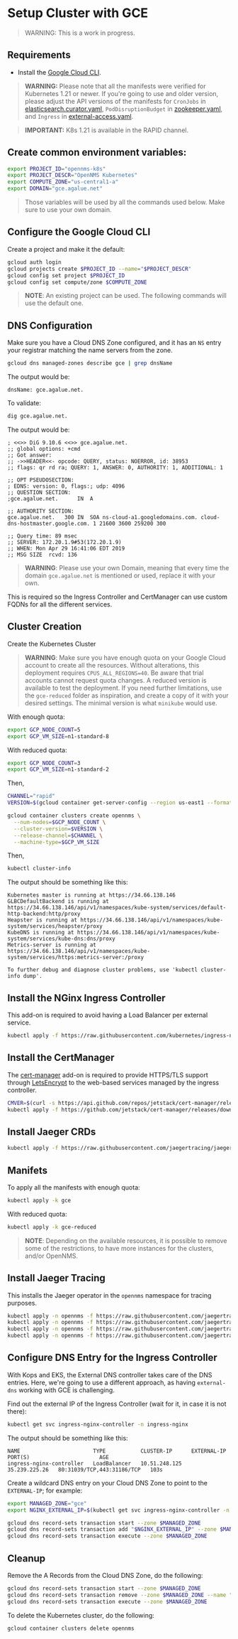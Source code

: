 # Setup Cluster with GCE

> WARNING: This is a work in progress.

## Requirements

* Install the [Google Cloud CLI](https://cloud.google.com/sdk/).

> **WARNING:** Please note that all the manifests were verified for Kubernetes 1.21 or newer. If you're going to use and older version, please adjust the API versions of the manifests for `CronJobs` in [elasticsearch.curator.yaml](manifests/elasticsearch.curator.yaml), `PodDisruptionBudget` in [zookeeper.yaml](manifests/zookeeper.yaml), and `Ingress` in [external-access.yaml](manifests/external-access.yaml).

> **IMPORTANT:** K8s 1.21 is available in the RAPID channel.

## Create common environment variables:

```bash
export PROJECT_ID="opennms-k8s"
export PROJECT_DESCR="OpenNMS Kubernetes"
export COMPUTE_ZONE="us-central1-a"
export DOMAIN="gce.agalue.net"
```

> Those variables will be used by all the commands used below. Make sure to use your own domain.

## Configure the Google Cloud CLI

Create a project and make it the default:

```bash
gcloud auth login
gcloud projects create $PROJECT_ID --name="$PROJECT_DESCR"
gcloud config set project $PROJECT_ID
gcloud config set compute/zone $COMPUTE_ZONE
```

> **NOTE**: An existing project can be used. The following commands will use the default one.

## DNS Configuration

Make sure you have a Cloud DNS Zone configured, and it has an `NS` entry your registrar matching the name servers from the zone.

```bash
gcloud dns managed-zones describe gce | grep dnsName
```

The output would be:

```text
dnsName: gce.agalue.net.
```

To validate:

```bash
dig gce.agalue.net.
```

The output would be:

```text
; <<>> DiG 9.10.6 <<>> gce.agalue.net.
;; global options: +cmd
;; Got answer:
;; ->>HEADER<<- opcode: QUERY, status: NOERROR, id: 38953
;; flags: qr rd ra; QUERY: 1, ANSWER: 0, AUTHORITY: 1, ADDITIONAL: 1

;; OPT PSEUDOSECTION:
; EDNS: version: 0, flags:; udp: 4096
;; QUESTION SECTION:
;gce.agalue.net.      IN  A

;; AUTHORITY SECTION:
gce.agalue.net.   300 IN  SOA ns-cloud-a1.googledomains.com. cloud-dns-hostmaster.google.com. 1 21600 3600 259200 300

;; Query time: 89 msec
;; SERVER: 172.20.1.9#53(172.20.1.9)
;; WHEN: Mon Apr 29 16:41:06 EDT 2019
;; MSG SIZE  rcvd: 136
```

> **WARNING**: Please use your own Domain, meaning that every time the domain `gce.agalue.net` is mentioned or used, replace it with your own.

This is required so the Ingress Controller and CertManager can use custom FQDNs for all the different services.

## Cluster Creation

Create the Kubernetes Cluster

> **WARNING**: Make sure you have enough quota on your Google Cloud account to create all the resources. Without alterations, this deployment requires `CPUS_ALL_REGIONS=40`. Be aware that trial accounts cannot request quota changes. A reduced version is available to test the deployment. If you need further limitations, use the `gce-reduced` folder as inspiration, and create a copy of it with your desired settings. The minimal version is what `minikube` would use.

With enough quota:

```bash
export GCP_NODE_COUNT=5
export GCP_VM_SIZE=n1-standard-8
```

With reduced quota:

```bash
export GCP_NODE_COUNT=3
export GCP_VM_SIZE=n1-standard-2
```

Then,

```bash
CHANNEL="rapid"
VERSION=$(gcloud container get-server-config --region us-east1 --format "value(channels[0].validVersions[0])")

gcloud container clusters create opennms \
  --num-nodes=$GCP_NODE_COUNT \
  --cluster-version=$VERSION \
  --release-channel=$CHANNEL \
  --machine-type=$GCP_VM_SIZE
```

Then,

```bash
kubectl cluster-info
```

The output should be something like this:

```text
Kubernetes master is running at https://34.66.138.146
GLBCDefaultBackend is running at https://34.66.138.146/api/v1/namespaces/kube-system/services/default-http-backend:http/proxy
Heapster is running at https://34.66.138.146/api/v1/namespaces/kube-system/services/heapster/proxy
KubeDNS is running at https://34.66.138.146/api/v1/namespaces/kube-system/services/kube-dns:dns/proxy
Metrics-server is running at https://34.66.138.146/api/v1/namespaces/kube-system/services/https:metrics-server:/proxy

To further debug and diagnose cluster problems, use 'kubectl cluster-info dump'.
```

## Install the NGinx Ingress Controller

This add-on is required to avoid having a Load Balancer per external service.

```bash
kubectl apply -f https://raw.githubusercontent.com/kubernetes/ingress-nginx/master/deploy/static/provider/cloud/deploy.yaml
```

## Install the CertManager

The [cert-manager](https://cert-manager.readthedocs.io/en/latest/) add-on is required to provide HTTPS/TLS support through [LetsEncrypt](https://letsencrypt.org) to the web-based services managed by the ingress controller.

```bash
CMVER=$(curl -s https://api.github.com/repos/jetstack/cert-manager/releases/latest | grep tag_name | cut -d '"' -f 4)
kubectl apply -f https://github.com/jetstack/cert-manager/releases/download/$CMVER/cert-manager.yaml
```

## Install Jaeger CRDs

```bash
kubectl apply -f https://raw.githubusercontent.com/jaegertracing/jaeger-operator/master/deploy/crds/jaegertracing.io_jaegers_crd.yaml
```

## Manifets

To apply all the manifests with enough quota:

```bash
kubectl apply -k gce
```

With reduced quota:

```bash
kubectl apply -k gce-reduced
```

> **NOTE**: Depending on the available resources, it is possible to remove some of the restrictions, to have more instances for the clusters, and/or OpenNMS.

## Install Jaeger Tracing

This installs the Jaeger operator in the `opennms` namespace for tracing purposes.

```bash
kubectl apply -n opennms -f https://raw.githubusercontent.com/jaegertracing/jaeger-operator/master/deploy/service_account.yaml
kubectl apply -n opennms -f https://raw.githubusercontent.com/jaegertracing/jaeger-operator/master/deploy/role.yaml
kubectl apply -n opennms -f https://raw.githubusercontent.com/jaegertracing/jaeger-operator/master/deploy/role_binding.yaml
kubectl apply -n opennms -f https://raw.githubusercontent.com/jaegertracing/jaeger-operator/master/deploy/operator.yaml
```

## Configure DNS Entry for the Ingress Controller

With Kops and EKS, the External DNS controller takes care of the DNS entries. Here, we're going to use a different approach, as having `external-dns` working with GCE is challenging.

Find out the external IP of the Ingress Controller (wait for it, in case it is not there):

```bash
kubectl get svc ingress-nginx-controller -n ingress-nginx
```

The output should be something like this:

```text
NAME                       TYPE           CLUSTER-IP      EXTERNAL-IP     PORT(S)                      AGE
ingress-nginx-controller   LoadBalancer   10.51.248.125   35.239.225.26   80:31039/TCP,443:31186/TCP   103s
```

Create a wildcard DNS entry on your Cloud DNS Zone to point to the `EXTERNAL-IP`; for example:

```bash
export MANAGED_ZONE="gce"
export NGINX_EXTERNAL_IP=$(kubectl get svc ingress-nginx-controller -n ingress-nginx -o json | jq -r '.status.loadBalancer.ingress[0].ip')

gcloud dns record-sets transaction start --zone $MANAGED_ZONE
gcloud dns record-sets transaction add "$NGINX_EXTERNAL_IP" --zone $MANAGED_ZONE --name "*.$DOMAIN." --ttl 300 --type A
gcloud dns record-sets transaction execute --zone $MANAGED_ZONE
```

## Cleanup

Remove the A Records from the Cloud DNS Zone, do the following:

```bash
gcloud dns record-sets transaction start --zone $MANAGED_ZONE
gcloud dns record-sets transaction remove --zone $MANAGED_ZONE --name "*.$DOMAIN" --ttl 300 --type A "$NGINX_EXTERNAL_IP"
gcloud dns record-sets transaction execute --zone $MANAGED_ZONE
```

To delete the Kubernetes cluster, do the following:

```bash
gcloud container clusters delete opennms
```
